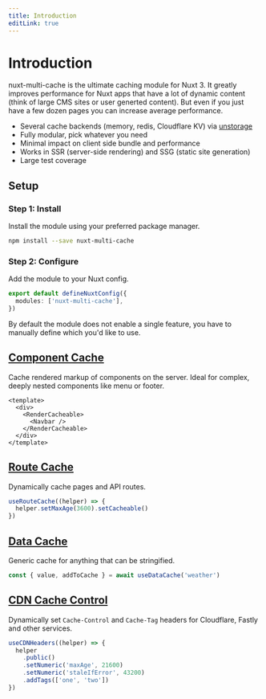 ```yaml
---
title: Introduction
editLink: true
---
```


# Introduction

nuxt-multi-cache is the ultimate caching module for Nuxt 3. It greatly improves
performance for Nuxt apps that have a lot of dynamic content (think of large
CMS sites or user generted content). But even if you just have a few dozen
pages you can increase average performance.

- Several cache backends (memory, redis, Cloudflare KV) via [unstorage](https://github.com/unjs/unstorage)
- Fully modular, pick whatever you need
- Minimal impact on client side bundle and performance
- Works in SSR (server-side rendering) and SSG (static site generation)
- Large test coverage

## Setup

### Step 1: Install

Install the module using your preferred package manager.

```sh
npm install --save nuxt-multi-cache
```

### Step 2: Configure

Add the module to your Nuxt config.

```typescript
export default defineNuxtConfig({
  modules: ['nuxt-multi-cache'],
})
```

By default the module does not enable a single feature, you have to manually
define which you'd like to use.

## [Component Cache](/features/componentCache)

Cache rendered markup of components on the server. Ideal for complex, deeply
nested components like menu or footer.

```vue
<template>
  <div>
    <RenderCacheable>
      <Navbar />
    </RenderCacheable>
  </div>
</template>
```

## [Route Cache](/features/routeCache)

Dynamically cache pages and API routes.

```typescript
useRouteCache((helper) => {
  helper.setMaxAge(3600).setCacheable()
})
```

## [Data Cache](/features/dataCache)

Generic cache for anything that can be stringified.

```typescript
const { value, addToCache } = await useDataCache('weather')
```

## [CDN Cache Control](/features/cdnCacheControl)

Dynamically set `Cache-Control` and `Cache-Tag` headers for Cloudflare, Fastly
and other services.

```typescript
useCDNHeaders((helper) => {
  helper
    .public()
    .setNumeric('maxAge', 21600)
    .setNumeric('staleIfError', 43200)
    .addTags(['one', 'two'])
})
```
